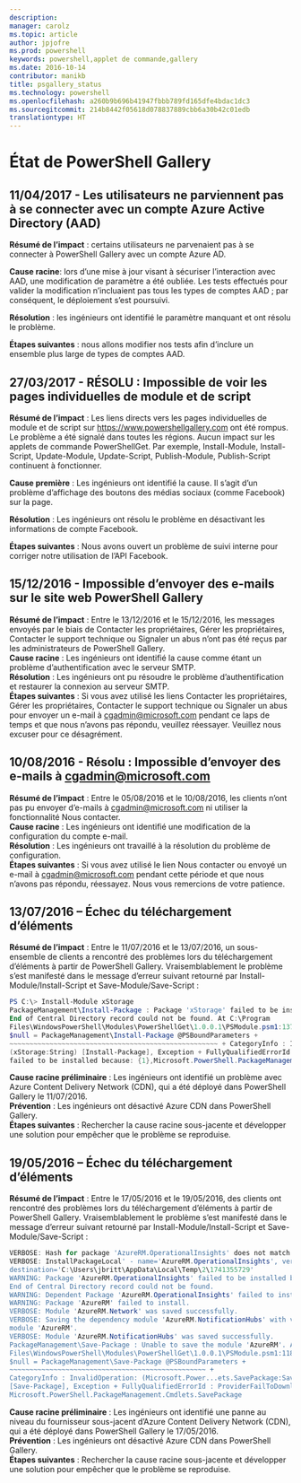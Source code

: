 ```yaml
---
description: 
manager: carolz
ms.topic: article
author: jpjofre
ms.prod: powershell
keywords: powershell,applet de commande,gallery
ms.date: 2016-10-14
contributor: manikb
title: psgallery_status
ms.technology: powershell
ms.openlocfilehash: a260b9b696b41947fbbb789fd165dfe4bdac1dc3
ms.sourcegitcommit: 214b8442f05618d078837889cbb6a30b42c01edb
translationtype: HT
---
```

<a name="powershell-gallery-status"></a>État de PowerShell Gallery
=========================

## <a name="04112017---users-unable-to-log-in-with-azure-active-directory-aad-accounts"></a>11/04/2017 - Les utilisateurs ne parviennent pas à se connecter avec un compte Azure Active Directory (AAD)

__Résumé de l’impact__ : certains utilisateurs ne parvenaient pas à se connecter à PowerShell Gallery avec un compte Azure AD. 
 
__Cause racine__: lors d’une mise à jour visant à sécuriser l’interaction avec AAD, une modification de paramètre a été oubliée. Les tests effectués pour valider la modification n’incluaient pas tous les types de comptes AAD ; par conséquent, le déploiement s’est poursuivi.

__Résolution__ : les ingénieurs ont identifié le paramètre manquant et ont résolu le problème. 

__Étapes suivantes__ : nous allons modifier nos tests afin d’inclure un ensemble plus large de types de comptes AAD.

## <a name="03272017---resolved-unable-to-see-individual-module-and-script-pages"></a>27/03/2017 - RÉSOLU : Impossible de voir les pages individuelles de module et de script

__Résumé de l’impact__ : Les liens directs vers les pages individuelles de module et de script sur https://www.powershellgallery.com ont été rompus. Le problème a été signalé dans toutes les régions. Aucun impact sur les applets de commande PowerShellGet. Par exemple, Install-Module, Install-Script, Update-Module, Update-Script, Publish-Module, Publish-Script continuent à fonctionner.

__Cause première__ : Les ingénieurs ont identifié la cause. Il s’agit d’un problème d’affichage des boutons des médias sociaux (comme Facebook) sur la page.  

__Résolution__ : Les ingénieurs ont résolu le problème en désactivant les informations de compte Facebook.

__Étapes suivantes__ : Nous avons ouvert un problème de suivi interne pour corriger notre utilisation de l’API Facebook.

## <a name="12152016---unable-to-send-emails-via-powershellgallery-website"></a>15/12/2016 - Impossible d’envoyer des e-mails sur le site web PowerShell Gallery

__Résumé de l’impact__ : Entre le 13/12/2016 et le 15/12/2016, les messages envoyés par le biais de Contacter les propriétaires, Gérer les propriétaires, Contacter le support technique ou Signaler un abus n’ont pas été reçus par les administrateurs de PowerShell Gallery.  
__Cause racine__ : Les ingénieurs ont identifié la cause comme étant un problème d’authentification avec le serveur SMTP.  
__Résolution__ : Les ingénieurs ont pu résoudre le problème d’authentification et restaurer la connexion au serveur SMTP.  
__Étapes suivantes__ : Si vous avez utilisé les liens Contacter les propriétaires, Gérer les propriétaires, Contacter le support technique ou Signaler un abus pour envoyer un e-mail à cgadmin@microsoft.com pendant ce laps de temps et que nous n’avons pas répondu, veuillez réessayer. Veuillez nous excuser pour ce désagrément.  



## <a name="8102016---resolved-unable-to-send-emails-to-cgadminmicrosoftcom"></a>10/08/2016 - Résolu : Impossible d’envoyer des e-mails à cgadmin@microsoft.com

__Résumé de l’impact__ : Entre le 05/08/2016 et le 10/08/2016, les clients n’ont pas pu envoyer d’e-mails à cgadmin@microsoft.com ni utiliser la fonctionnalité Nous contacter.  
__Cause racine__ : Les ingénieurs ont identifié une modification de la configuration du compte e-mail.  
__Résolution__ : Les ingénieurs ont travaillé à la résolution du problème de configuration.  
__Étapes suivantes__ : Si vous avez utilisé le lien Nous contacter ou envoyé un e-mail à cgadmin@microsoft.com pendant cette période et que nous n’avons pas répondu, réessayez. Nous vous remercions de votre patience.



## <a name="7132016---download-items-failed"></a>13/07/2016 – Échec du téléchargement d’éléments

__Résumé de l’impact__ : Entre le 11/07/2016 et le 13/07/2016, un sous-ensemble de clients a rencontré des problèmes lors du téléchargement d’éléments à partir de PowerShell Gallery. Vraisemblablement le problème s’est manifesté dans le message d’erreur suivant retourné par Install-Module/Install-Script et Save-Module/Save-Script :

```PowerShell
PS C:\> Install-Module xStorage 
PackageManagement\Install-Package : Package 'xStorage' failed to be installed because: 
End of Central Directory record could not be found. At C:\Program 
Files\WindowsPowerShell\Modules\PowerShellGet\1.0.0.1\PSModule.psm1:1375 char:21 + ... 
$null = PackageManagement\Install-Package @PSBoundParameters + 
~~~~~~~~~~~~~~~~~~~~~~~~~~~~~~~~~~~~~~~~~~~~~~~~~~~~ + CategoryInfo : InvalidResult: 
(xStorage:String) [Install-Package], Exception + FullyQualifiedErrorId : Package '{0}' 
failed to be installed because: {1},Microsoft.PowerShell.PackageManagement.Cmdlets.InstallPackage 
```

__Cause racine préliminaire__ : Les ingénieurs ont identifié un problème avec Azure Content Delivery Network (CDN), qui a été déployé dans PowerShell Gallery le 11/07/2016.  
__Prévention__ : Les ingénieurs ont désactivé Azure CDN dans PowerShell Gallery.  
__Étapes suivantes__ : Rechercher la cause racine sous-jacente et développer une solution pour empêcher que le problème se reproduise.


## <a name="5192016---download-items-failed"></a>19/05/2016 – Échec du téléchargement d’éléments
__Résumé de l’impact__ : Entre le 17/05/2016 et le 19/05/2016, des clients ont rencontré des problèmes lors du téléchargement d’éléments à partir de PowerShell Gallery. Vraisemblablement le problème s’est manifesté dans le message d’erreur suivant retourné par Install-Module/Install-Script et Save-Module/Save-Script :

```PowerShell
VERBOSE: Hash for package 'AzureRM.OperationalInsights' does not match hash provided from the server.
VERBOSE: InstallPackageLocal' - name='AzureRM.OperationalInsights', version='1.0.8',
destination='C:\Users\jbritt\AppData\Local\Temp\2\1741355729'
WARNING: Package 'AzureRM.OperationalInsights' failed to be installed because: 
End of Central Directory record could not be found. 
WARNING: Dependent Package 'AzureRM.OperationalInsights' failed to install. 
WARNING: Package 'AzureRM' failed to install. 
VERBOSE: Module 'AzureRM.Network' was saved successfully. 
VERBOSE: Saving the dependency module 'AzureRM.NotificationHubs' with version '1.0.8' for the 
module 'AzureRM'. 
VERBOSE: Module 'AzureRM.NotificationHubs' was saved successfully. 
PackageManagement\Save-Package : Unable to save the module 'AzureRM'. At C:\Program 
Files\WindowsPowerShell\Modules\PowerShellGet\1.0.0.1\PSModule.psm1:1187 char:21 + 
$null = PackageManagement\Save-Package @PSBoundParameters + 
~~~~~~~~~~~~~~~~~~~~~~~~~~~~~~~~~~~~~~~~~~~~~~~~~ + 
CategoryInfo : InvalidOperation: (Microsoft.Power...ets.SavePackage:SavePackage) 
[Save-Package], Exception + FullyQualifiedErrorId : ProviderFailToDownloadFile,
Microsoft.PowerShell.PackageManagement.Cmdlets.SavePackage 
```

__Cause racine préliminaire__ : Les ingénieurs ont identifié une panne au niveau du fournisseur sous-jacent d’Azure Content Delivery Network (CDN), qui a été déployé dans PowerShell Gallery le 17/05/2016.  
__Prévention__ : Les ingénieurs ont désactivé Azure CDN dans PowerShell Gallery.  
__Étapes suivantes__ : Rechercher la cause racine sous-jacente et développer une solution pour empêcher que le problème se reproduise.

